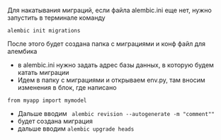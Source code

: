 
Для накатывания миграций, если файла alembic.ini еще нет, нужно запустить в терминале команду

```
alembic init migrations
```

После этого будет создана папка с миграциями и конф файл для алембика 

- в alembic.ini нужно задать адрес базы данных, в которую будем катать миграции
- Идем в папку с миграциями и открываем env.py, там вносим изменения в блок, где написано

```
from myapp import mymodel
```
- Дальше вводим ``` alembic revision --autogenerate -m "comment""```
- будет создана миграция 
- дальше вводим ```alembic upgrade heads```
